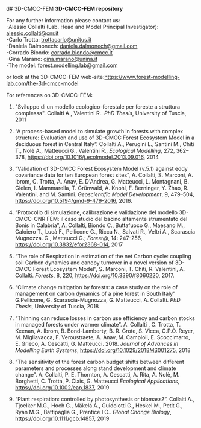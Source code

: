 d# 3D-CMCC-FEM
**3D-CMCC-FEM repository**

For any further information please contact us:  
-Alessio Collalti (Lab. Head and Model Principal Investigator): alessio.collalti@cnr.it  
-Carlo Trotta: trottacarlo@unitus.it  
-Daniela Dalmonech: daniela.dalmonech@gmail.com  
-Corrado Biondo: corrado.biondo@cmcc.it  
-Gina Marano: gina.marano@unina.it  
-The model: forest.modelling.lab@gmail.com  

or look at the 3D-CMCC-FEM web-site:https://www.forest-modelling-lab.com/the-3d-cmcc-model

For references on 3D-CMCC-FEM:

1. "Sviluppo di un modello ecologico-forestale per foreste a struttura complessa". Collalti A., Valentini R.. *PhD Thesis*, University of Tuscia, 2011

2. “A process-based model to simulate growth in forests with complex structure: Evaluation and use of 3D-CMCC Forest Ecosystem Model in a deciduous forest in Central Italy“. Collalti A., Perugini L., Santini M., Chiti T., Nolè A., Matteucci G., Valentini R., *Ecological Modelling*, 272, 362– 378, https://doi.org/10.1016/j.ecolmodel.2013.09.016, 2014

3. ”Validation of 3D-CMCC Forest Ecosystem Model (v.5.1) against eddy covariance data for ten European forest sites”, A. Collalti, S. Marconi, A. Ibrom, C. Trotta, A. Anav, E. D'Andrea, G. Matteucci, L. Montagnani, B. Gielen, I. Mammarella, T. Grünwald, A. Knohl, F. Berninger, Y. Zhao, R. Valentini, and M. Santini. *Geoscientific Model Development*, 9, 479–504, https://doi.org/10.5194/gmd-9-479-2016, 2016.

4.  “Protocollo di simulazione, calibrazione e validazione del modello 3D-CMCC-CNR FEM: il caso studio del bacino altamente strumentato del Bonis in Calabria”, A. Collalti,  Biondo C., Buttafuoco G., Maesano M., Caloiero T., Lucà F., Pellicone G., Ricca N., Salvati R., Veltri A., Scarascia Mugnozza. G., Matteucci G.; *Forest@*, 14: 247-256, https://doi.org/10.3832/efor2368-014, 2017

5. “The role of Respiration in estimation of the net Carbon cycle: coupling soil Carbon dynamics and canopy turnover in a novel version of 3D-CMCC Forest Ecosystem Model”, S. Marconi, T. Chiti, R. Valentini, A. Collalti. *Forests*, 8, 220, https://doi.org/10.3390/f8060220, 2017.

6. “Climate change mitigation by forests: a case study on the role of management on carbon dynamics of a pine forest in South Italy” G.Pellicone, G. Scarascia-Mugnozza, G. Matteucci, A. Collalti. *PhD Thesis*, University of Tuscia, 2018

7. “Thinning can reduce losses in carbon use efficiency and carbon stocks in managed forests under warmer climate”. A. Collalti , C. Trotta, T. Keenan, A. Ibrom, B. Bond-Lamberty, B. R. Grote, S. Vicca, C.P.O. Reyer, M. Migliavacca, F. Veroustraete, A. Anav, M. Campioli, E. Scoccimarro, E. Grieco, A. Cescatti, G. Matteucci. 2018. *Journal of Advances in  Modelling Earth Systems*,  https://doi.org/10.1029/2018MS001275, 2018

8. “The sensitivity of the forest carbon budget shifts between different parameters and processes along stand development and climate change”. A. Collalti, P. E. Thornton,  A. Cescatti, A. Rita, A. Nolè, M. Borghetti, C. Trotta, P. Ciais, G. Matteucci.*Ecological Applications*,  https://doi.org/10.1002/eap.1837, 2019

9. “Plant respiration: controlled by photosynthesis or biomass?”. Collalti A., Tjoelker M.G., Hoch G., Mäkelä A., Guidolotti G., Heskel M., Petit G., Ryan M.G., Battipaglia G., Prentice I.C.. *Global Change Biology*, https://doi.org/10.1111/gcb.14857, 2019
